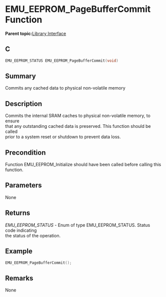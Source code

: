 # EMU\_EEPROM\_PageBufferCommit Function

**Parent topic:**[Library Interface](GUID-000B6F77-4664-4A72-9723-F697040A7436.md)

## C

```c
EMU_EEPROM_STATUS EMU_EEPROM_PageBufferCommit(void)
```

## Summary

Commits any cached data to physical non-volatile memory

## Description

Commits the internal SRAM caches to physical non-volatile memory, to ensure<br />that any outstanding cached data is preserved. This function should be called<br />prior to a system reset or shutdown to prevent data loss.

## Precondition

Function EMU\_EEPROM\_Initialize should have been called before calling this function.

## Parameters

None

## Returns

*EMU\_EEPROM\_STATUS* - Enum of type EMU\_EEPROM\_STATUS. Status code indicating<br />the status of the operation.

## Example

```c
EMU_EEPROM_PageBufferCommit();
```

## Remarks

None

